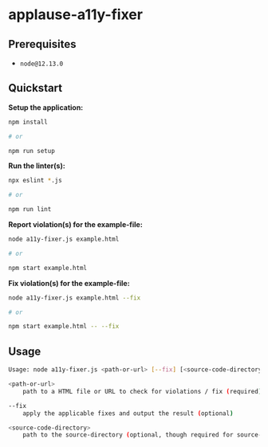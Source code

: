 # applause-a11y-fixer

## Prerequisites

* `node@12.13.0`

## Quickstart

**Setup the application:**
```bash
npm install

# or

npm run setup
```

**Run the linter(s):**
```bash
npx eslint *.js

# or

npm run lint
```

**Report violation(s) for the example-file:**
```bash
node a11y-fixer.js example.html

# or

npm start example.html
```

**Fix violation(s) for the example-file:**
```bash
node a11y-fixer.js example.html --fix

# or

npm start example.html -- --fix
```

## Usage

```bash
Usage: node a11y-fixer.js <path-or-url> [--fix] [<source-code-directory>]

<path-or-url>
    path to a HTML file or URL to check for violations / fix (required)

--fix
    apply the applicable fixes and output the result (optional)

<source-code-directory>
    path to the source-directory (optional, though required for source-code fixes)
```
